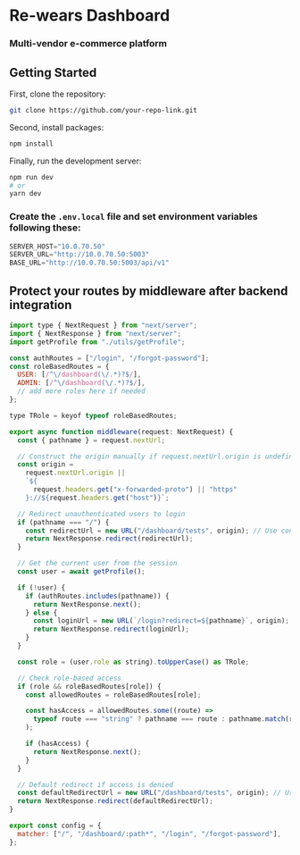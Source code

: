 # Re-wears Dashboard
### Multi-vendor e-commerce platform

## Getting Started

First, clone the repository:
```bash
git clone https://github.com/your-repo-link.git
```

Second, install packages:
```bash
npm install
```

Finally, run the development server:

```bash
npm run dev
# or
yarn dev
```

### Create the `.env.local` file and set environment variables following these:

```javascript
SERVER_HOST="10.0.70.50"
SERVER_URL="http://10.0.70.50:5003"
BASE_URL="http://10.0.70.50:5003/api/v1"
```

## Protect your routes by middleware after backend integration

```javascript
import type { NextRequest } from "next/server";
import { NextResponse } from "next/server";
import getProfile from "./utils/getProfile";

const authRoutes = ["/login", "/forgot-password"];
const roleBasedRoutes = {
  USER: [/^\/dashboard(\/.*)?$/],
  ADMIN: [/^\/dashboard(\/.*)?$/],
  // add more roles here if needed
};

type TRole = keyof typeof roleBasedRoutes;

export async function middleware(request: NextRequest) {
  const { pathname } = request.nextUrl;

  // Construct the origin manually if request.nextUrl.origin is undefined
  const origin =
    request.nextUrl.origin ||
    `${
      request.headers.get("x-forwarded-proto") || "https"
    }://${request.headers.get("host")}`;

  // Redirect unauthenticated users to login
  if (pathname === "/") {
    const redirectUrl = new URL("/dashboard/tests", origin); // Use constructed origin
    return NextResponse.redirect(redirectUrl);
  }

  // Get the current user from the session
  const user = await getProfile();

  if (!user) {
    if (authRoutes.includes(pathname)) {
      return NextResponse.next();
    } else {
      const loginUrl = new URL(`/login?redirect=${pathname}`, origin); // Use constructed origin
      return NextResponse.redirect(loginUrl);
    }
  }

  const role = (user.role as string).toUpperCase() as TRole;

  // Check role-based access
  if (role && roleBasedRoutes[role]) {
    const allowedRoutes = roleBasedRoutes[role];

    const hasAccess = allowedRoutes.some((route) =>
      typeof route === "string" ? pathname === route : pathname.match(route)
    );

    if (hasAccess) {
      return NextResponse.next();
    }
  }

  // Default redirect if access is denied
  const defaultRedirectUrl = new URL("/dashboard/tests", origin); // Use constructed origin
  return NextResponse.redirect(defaultRedirectUrl);
}

export const config = {
  matcher: ["/", "/dashboard/:path*", "/login", "/forgot-password"],
};
```
